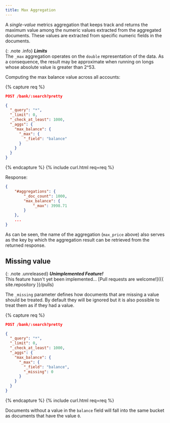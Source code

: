 ```yaml
---
title: Max Aggregation
---
```


A _single-value_ metrics aggregation that keeps track and returns the maximum
value among the numeric values extracted from the aggregated documents. These
values are extracted from specific numeric fields in the documents.

{: .note .info}
**_Limits_**<br>
The `_max` aggregation operates on the `double` representation of the data.
As a consequence, the result may be approximate when running on longs whose
absolute value is greater than 2^53.

Computing the max balance value across all accounts:

{% capture req %}

```json
POST /bank/:search?pretty

{
  "_query": "*",
  "_limit": 0,
  "_check_at_least": 1000,
  "_aggs": {
    "max_balance": {
      "_max": {
        "_field": "balance"
      }
    }
  }
}
```
{% endcapture %}
{% include curl.html req=req %}

Response:

```json
{
    "#aggregations": {
        "_doc_count": 1000,
        "max_balance": {
            "_max": 3998.71
        }
    },
    ...
}
```

As can be seen, the name of the aggregation (`max_price` above) also serves as
the key by which the aggregation result can be retrieved from the returned
response.


## Missing value

{: .note .unreleased}
**_Unimplemented Feature!_**<br>
This feature hasn't yet been implemented...
[Pull requests are welcome!]({{ site.repository }}/pulls)

The `_missing` parameter defines how documents that are missing a value should
be treated. By default they will be ignored but it is also possible to treat
them as if they had a value.

{% capture req %}

```json
POST /bank/:search?pretty

{
  "_query": "*",
  "_limit": 0,
  "_check_at_least": 1000,
  "_aggs": {
    "max_balance": {
      "_max": {
        "_field": "balance",
        "_missing": 0
      }
    }
  }
}
```
{% endcapture %}
{% include curl.html req=req %}

Documents without a value in the `balance` field will fall into the same bucket
as documents that have the value `0`.
